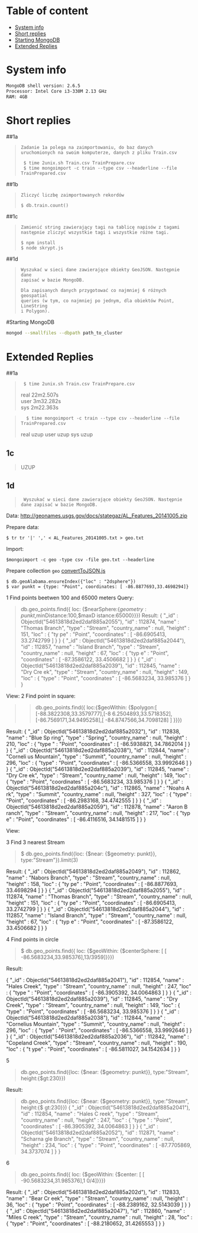 # Table of content

- [System info](#system-info)
- [Short replies](#short-replies)
- [Starting MongoDB](#starting-mongodb)
- [Extended Replies](#extended-replies)
    

# System info

```bash
MongoDB shell version: 2.6.5
Processor: Intel Core i3-330M 2.13 GHz
RAM: 4GB
```



# Short replies
##1a
> ```text 
> Zadanie 1a polega na zaimportowaniu, do baz danych
> uruchomionych na swoim komputerze, danych z pliku Train.csv 
> ```
> 
> ```  
>  $ time 2unix.sh Train.csv TrainPrepare.csv   
>  $ time mongoimport -c train --type csv --headerline --file TrainPrepared.csv 
> ```



##1b

> ```
> Zliczyć liczbę zaimportowanych rekordów
> ```
> ```   
> $ db.train.count()
> ```

##1c
>```
>Zamienić string zawierający tagi na tablicę napisów z tagami następnie zliczyć wszystkie tagi i wszystkie różne tagi.
>``` 
>```
> $ npm install
> $ node skrypt.js
>```

##1d

> ```
> Wyszukać w sieci dane zawierające obiekty GeoJSON. Następnie dane
> zapisać w bazie MongoDB.
> 
> Dla zapisanych danych przygotować co najmniej 6 różnych geospatial
> queries (w tym, co najmniej po jednym, dla obiektów Point, LineString
> i Polygon).
> ```


#Starting MongoDB

```bash
mongod --smallfiles --dbpath path_to_cluster
```

# Extended Replies

##1a

> ```  
>  $ time 2unix.sh Train.csv TrainPrepare.csv   
> ```
>  
>  real  22m2.507s  
>  user  3m32.282s  
>  sys   2m22.363s
>  


> ```  
>   $ time mongoimport -c train --type csv --headerline --file TrainPrepared.csv 
> ```
>  
>  real  uzup
>  user uzup
>  sys uzup
>  

## 1c

> UZUP
> 


## 1d

> ```  
>  Wyszukać w sieci dane zawierające obiekty GeoJSON. Następnie dane zapisać w bazie MongoDB.  
> ```
Data: http://geonames.usgs.gov/docs/stategaz/AL_Features_20141005.zip
>
Prepare data: 
```
$ tr tr '|' ',' < AL_Features_20141005.txt > geo.txt
```
>
Import:
```
$mongoimport -c geo -type csv -file geo.txt --headerline
```
Prepare collection ``geo`` [convertToJSON.js]()
```
$ db.geoAlabama.ensureIndex({"loc" : "2dsphere"})
$ var punkt = {type: "Point", coordinates: [ -86.8877693,33.4698294]} 
```
1
Find points beetwen 100 and 65000 meters
Query: 
> db.geo_points.find({ loc: {$nearSphere:{$geometry:punkt,$minDistance:100,$maxD
istance:65000}}})
Result: 
{ "_id" : ObjectId("54613818d2ed2daf885a2055"), "id" : 112874, "name" : "Thomas
Branch", "type" : "Stream", "country_name" : null, "height" : 151, "loc" : { "ty
pe" : "Point", "coordinates" : [ -86.6905413, 33.2742799 ] } }
{ "_id" : ObjectId("54613818d2ed2daf885a2044"), "id" : 112857, "name" : "Island
Branch", "type" : "Stream", "country_name" : null, "height" : 67, "loc" : { "typ
e" : "Point", "coordinates" : [ -87.3586122, 33.4506682 ] } }
{ "_id" : ObjectId("54613818d2ed2daf885a2039"), "id" : 112845, "name" : "Dry Cre
ek", "type" : "Stream", "country_name" : null, "height" : 149, "loc" : { "type"
: "Point", "coordinates" : [ -86.5683234, 33.985376 ] } }

View: []()
2
Find point in square:
>> db.geo_points.find({ loc:{$geoWithin: {$polygon:[ [-88.3822308,33.3579777],[-8
6.2504893,33.5718352],[-86.7569171,34.9495258],[ -84.8747566,34.7098128]  ] }}})

Result: 
{ "_id" : ObjectId("54613818d2ed2daf885a2032"), "id" : 112838, "name" : "Blue Sp
ring", "type" : "Spring", "country_name" : null, "height" : 210, "loc" : { "type
" : "Point", "coordinates" : [ -86.5938821, 34.7862014 ] } }
{ "_id" : ObjectId("54613818d2ed2daf885a2038"), "id" : 112844, "name" : "Corneli
us Mountain", "type" : "Summit", "country_name" : null, "height" : 296, "loc" :
{ "type" : "Point", "coordinates" : [ -86.5366558, 33.9992646 ] } }
{ "_id" : ObjectId("54613818d2ed2daf885a2039"), "id" : 112845, "name" : "Dry Cre
ek", "type" : "Stream", "country_name" : null, "height" : 149, "loc" : { "type"
: "Point", "coordinates" : [ -86.5683234, 33.985376 ] } }
{ "_id" : ObjectId("54613818d2ed2daf885a204c"), "id" : 112865, "name" : "Noahs A
rk", "type" : "Summit", "country_name" : null, "height" : 327, "loc" : { "type"
: "Point", "coordinates" : [ -86.2983168, 34.4742555 ] } }
{ "_id" : ObjectId("54613818d2ed2daf885a2059"), "id" : 112878, "name" : "Aaron B
ranch", "type" : "Stream", "country_name" : null, "height" : 217, "loc" : { "typ
e" : "Point", "coordinates" : [ -86.4116516, 34.1481515 ] } }

View: []()

3
Find 3 nearest Stream 
> $ db.geo_points.find({loc: {$near: {$geometry: punkt}}, type:"Stream"}).limit(3)

Result:
{ "_id" : ObjectId("54613818d2ed2daf885a2049"), "id" : 112862, "name" : "Nabors
Branch", "type" : "Stream", "country_name" : null, "height" : 158, "loc" : { "ty
pe" : "Point", "coordinates" : [ -86.8877693, 33.4698294 ] } }
{ "_id" : ObjectId("54613818d2ed2daf885a2055"), "id" : 112874, "name" : "Thomas
Branch", "type" : "Stream", "country_name" : null, "height" : 151, "loc" : { "ty
pe" : "Point", "coordinates" : [ -86.6905413, 33.2742799 ] } }
{ "_id" : ObjectId("54613818d2ed2daf885a2044"), "id" : 112857, "name" : "Island
Branch", "type" : "Stream", "country_name" : null, "height" : 67, "loc" : { "typ
e" : "Point", "coordinates" : [ -87.3586122, 33.4506682 ] } }


4
Find points in circle
> $ db.geo_points.find({ loc: {$geoWithin: {$centerSphere: [  [ -86.5683234,33.985376],13/3959]}}})

Result:

{ "_id" : ObjectId("54613818d2ed2daf885a2041"), "id" : 112854, "name" : "Hales Creek", "type" : "Stream", "country_name" : null, "height" : 247, "loc" : { "type
" : "Point", "coordinates" : [ -86.3905392, 34.0064863 ] } }
{ "_id" : ObjectId("54613818d2ed2daf885a2039"), "id" : 112845, "name" : "Dry Creek", "type" : "Stream", "country_name" : null, "height" : 149, "loc" : { "type"
: "Point", "coordinates" : [ -86.5683234, 33.985376 ] } }
{ "_id" : ObjectId("54613818d2ed2daf885a2038"), "id" : 112844, "name" : "Cornelius Mountain", "type" : "Summit", "country_name" : null, "height" : 296, "loc" :
{ "type" : "Point", "coordinates" : [ -86.5366558, 33.9992646 ] } }
{ "_id" : ObjectId("54613818d2ed2daf885a2036"), "id" : 112842, "name" : "Copeland Creek", "type" : "Stream", "country_name" : null, "height" : 190, "loc" : { "t
ype" : "Point", "coordinates" : [ -86.5811027, 34.1542634 ] } }
>


5 
> db.geo_points.find({loc: {$near: {$geometry: punkt}}, type:"Stream", height:{$gt:230}})

Result:
> db.geo_points.find({loc: {$near: {$geometry: punkt}}, type:"Stream", height:{$
gt:230}})
{ "_id" : ObjectId("54613818d2ed2daf885a2041"), "id" : 112854, "name" : "Hales C
reek", "type" : "Stream", "country_name" : null, "height" : 247, "loc" : { "type
" : "Point", "coordinates" : [ -86.3905392, 34.0064863 ] } }
{ "_id" : ObjectId("54613818d2ed2daf885a2052"), "id" : 112871, "name" : "Scharna
gle Branch", "type" : "Stream", "country_name" : null, "height" : 234, "loc" : {
 "type" : "Point", "coordinates" : [ -87.7705869, 34.3737074 ] } }
>

6
> db.geo_points.find({ loc: {$geoWithin: {$center: [  [ -90.5683234,31.985376],1
0/4]}}})

Result:
{ "_id" : ObjectId("54613818d2ed2daf885a202d"), "id" : 112833, "name" : "Bear Cr
eek", "type" : "Stream", "country_name" : null, "height" : 36, "loc" : { "type"
: "Point", "coordinates" : [ -88.2389162, 32.5143039 ] } }
{ "_id" : ObjectId("54613818d2ed2daf885a2047"), "id" : 112860, "name" : "Miles C
reek", "type" : "Stream", "country_name" : null, "height" : 28, "loc" : { "type"
 : "Point", "coordinates" : [ -88.2180652, 31.4265553 ] } }
>
